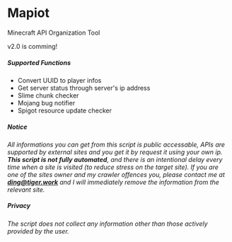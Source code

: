 # Mapiot
Minecraft API Organization Tool

v2.0 is comming!

##### Supported Functions

- Convert UUID to player infos
- Get server status through server's ip address
- Slime chunk checker
- Mojang bug notifier
- Spigot resource update checker

##### Notice

*All informations you can get from this script is public accessable, APIs are supported by external sites and you get it by request it using your own ip. **This script is not fully automated**, and there is an intentional delay every time when a site is visited (to reduce stress on the target site). If you are one of the sites owner and my crawler offences you, please contact me at **ding@tiger.work** and I will immediately remove the information from the relevant site.*

##### Privacy

*The script does not collect any information other than those actively provided by the user.*
